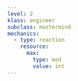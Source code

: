```yaml
---
level: 2
klass: engineer
subclass: mastermind
mechanics:
  - type: reaction
    resource:
      max:
        type: mod
        value: int
---
```

